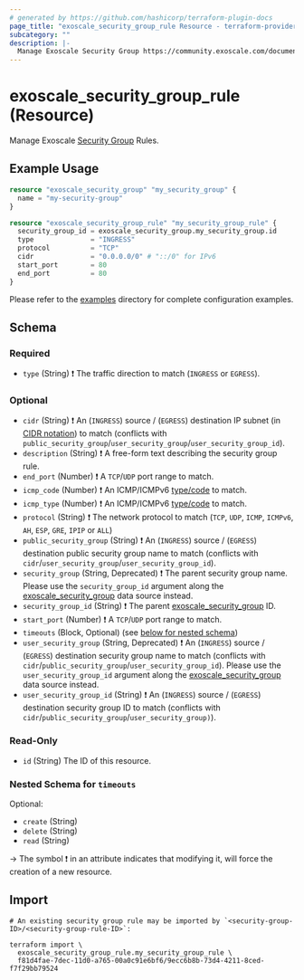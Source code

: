 ```yaml
---
# generated by https://github.com/hashicorp/terraform-plugin-docs
page_title: "exoscale_security_group_rule Resource - terraform-provider-exoscale"
subcategory: ""
description: |-
  Manage Exoscale Security Group https://community.exoscale.com/documentation/compute/security-groups/ Rules.
---
```


# exoscale_security_group_rule (Resource)

Manage Exoscale [Security Group](https://community.exoscale.com/documentation/compute/security-groups/) Rules.

## Example Usage

```terraform
resource "exoscale_security_group" "my_security_group" {
  name = "my-security-group"
}

resource "exoscale_security_group_rule" "my_security_group_rule" {
  security_group_id = exoscale_security_group.my_security_group.id
  type              = "INGRESS"
  protocol          = "TCP"
  cidr              = "0.0.0.0/0" # "::/0" for IPv6
  start_port        = 80
  end_port          = 80
}
```

Please refer to the [examples](https://github.com/exoscale/terraform-provider-exoscale/tree/master/examples/)
directory for complete configuration examples.

<!-- schema generated by tfplugindocs -->
## Schema

### Required

- `type` (String) ❗ The traffic direction to match (`INGRESS` or `EGRESS`).

### Optional

- `cidr` (String) ❗ An (`INGRESS`) source / (`EGRESS`) destination IP subnet (in [CIDR notation](https://en.wikipedia.org/wiki/Classless_Inter-Domain_Routing#CIDR_notation)) to match (conflicts with `public_security_group`/`user_security_group`/`user_security_group_id`).
- `description` (String) ❗ A free-form text describing the security group rule.
- `end_port` (Number) ❗ A `TCP`/`UDP` port range to match.
- `icmp_code` (Number) ❗ An ICMP/ICMPv6 [type/code](https://en.wikipedia.org/wiki/Internet_Control_Message_Protocol#Control_messages) to match.
- `icmp_type` (Number) ❗ An ICMP/ICMPv6 [type/code](https://en.wikipedia.org/wiki/Internet_Control_Message_Protocol#Control_messages) to match.
- `protocol` (String) ❗ The network protocol to match (`TCP`, `UDP`, `ICMP`, `ICMPv6`, `AH`, `ESP`, `GRE`, `IPIP` or `ALL`)
- `public_security_group` (String) ❗ An (`INGRESS`) source / (`EGRESS`) destination public security group name to match (conflicts with `cidr`/`user_security_group`/`user_security_group_id`).
- `security_group` (String, Deprecated) ❗ The parent security group name. Please use the `security_group_id` argument along the [exoscale_security_group](../data-sources/security_group.md) data source instead.
- `security_group_id` (String) ❗ The parent [exoscale_security_group](./security_group.md) ID.
- `start_port` (Number) ❗ A `TCP`/`UDP` port range to match.
- `timeouts` (Block, Optional) (see [below for nested schema](#nestedblock--timeouts))
- `user_security_group` (String, Deprecated) ❗ An (`INGRESS`) source / (`EGRESS`) destination security group name to match (conflicts with `cidr`/`public_security_group`/`user_security_group_id`). Please use the `user_security_group_id` argument along the [exoscale_security_group](../data-sources/security_group.md) data source instead.
- `user_security_group_id` (String) ❗ An (`INGRESS`) source / (`EGRESS`) destination security group ID to match (conflicts with `cidr`/`public_security_group`/`user_security_group)`).

### Read-Only

- `id` (String) The ID of this resource.

<a id="nestedblock--timeouts"></a>
### Nested Schema for `timeouts`

Optional:

- `create` (String)
- `delete` (String)
- `read` (String)

-> The symbol ❗ in an attribute indicates that modifying it, will force the creation of a new resource.

## Import

```shell
# An existing security group rule may be imported by `<security-group-ID>/<security-group-rule-ID>`:

terraform import \
  exoscale_security_group_rule.my_security_group_rule \
  f81d4fae-7dec-11d0-a765-00a0c91e6bf6/9ecc6b8b-73d4-4211-8ced-f7f29bb79524
```
